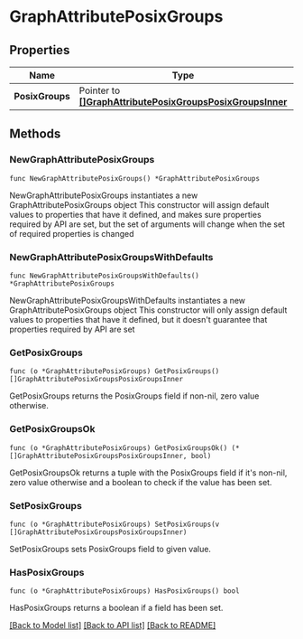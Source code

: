 # GraphAttributePosixGroups

## Properties

Name | Type | Description | Notes
------------ | ------------- | ------------- | -------------
**PosixGroups** | Pointer to [**[]GraphAttributePosixGroupsPosixGroupsInner**](GraphAttributePosixGroupsPosixGroupsInner.md) |  | [optional] 

## Methods

### NewGraphAttributePosixGroups

`func NewGraphAttributePosixGroups() *GraphAttributePosixGroups`

NewGraphAttributePosixGroups instantiates a new GraphAttributePosixGroups object
This constructor will assign default values to properties that have it defined,
and makes sure properties required by API are set, but the set of arguments
will change when the set of required properties is changed

### NewGraphAttributePosixGroupsWithDefaults

`func NewGraphAttributePosixGroupsWithDefaults() *GraphAttributePosixGroups`

NewGraphAttributePosixGroupsWithDefaults instantiates a new GraphAttributePosixGroups object
This constructor will only assign default values to properties that have it defined,
but it doesn't guarantee that properties required by API are set

### GetPosixGroups

`func (o *GraphAttributePosixGroups) GetPosixGroups() []GraphAttributePosixGroupsPosixGroupsInner`

GetPosixGroups returns the PosixGroups field if non-nil, zero value otherwise.

### GetPosixGroupsOk

`func (o *GraphAttributePosixGroups) GetPosixGroupsOk() (*[]GraphAttributePosixGroupsPosixGroupsInner, bool)`

GetPosixGroupsOk returns a tuple with the PosixGroups field if it's non-nil, zero value otherwise
and a boolean to check if the value has been set.

### SetPosixGroups

`func (o *GraphAttributePosixGroups) SetPosixGroups(v []GraphAttributePosixGroupsPosixGroupsInner)`

SetPosixGroups sets PosixGroups field to given value.

### HasPosixGroups

`func (o *GraphAttributePosixGroups) HasPosixGroups() bool`

HasPosixGroups returns a boolean if a field has been set.


[[Back to Model list]](../README.md#documentation-for-models) [[Back to API list]](../README.md#documentation-for-api-endpoints) [[Back to README]](../README.md)



